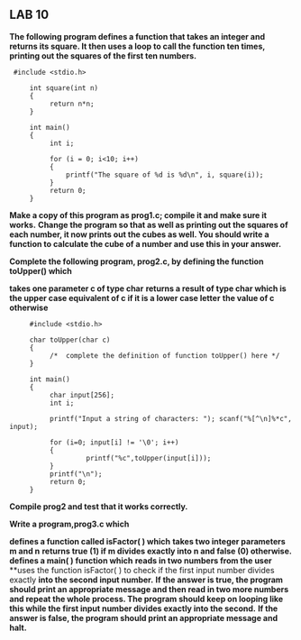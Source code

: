 ## LAB 10

**The following program defines a function that takes an integer and returns its square. It then uses a loop to call the function ten times, printing out the squares of the first ten numbers.**
```
 #include <stdio.h>

     int square(int n)
     {
          return n*n;
     }

     int main()
     {
          int i;

          for (i = 0; i<10; i++)
          {
              printf("The square of %d is %d\n", i, square(i));
          }
          return 0;
     }

```

**Make a copy of this program as prog1.c; compile it and make sure it works.**
**Change the program so that as well as printing out the squares of each number, it now prints out the cubes as well. You should write a function to calculate the cube of a number and use this in your answer.**

**Complete the following program, prog2.c, by defining the function toUpper() which**

**takes one parameter c of type char**
**returns a result of type char which is**
**the upper case equivalent of c if it is a lower case letter**
**the value of c otherwise**

```
     #include <stdio.h>

     char toUpper(char c)
     {
          /*  complete the definition of function toUpper() here */
     }

     int main()
     {
          char input[256];
          int i;

          printf("Input a string of characters: "); scanf("%[^\n]%*c", input);

          for (i=0; input[i] != '\0'; i++)
          {
                   printf("%c",toUpper(input[i]));
          }
          printf("\n");
          return 0;
     }

```

**Compile prog2 and test that it works correctly.**

**Write a program,prog3.c which**

**defines a function called isFactor( ) which**
**takes two integer parameters m and n**
**returns true (1) if m divides exactly into n and false (0) otherwise.**
**defines a main( ) function which**
**reads in two numbers from the user**
**uses the function isFactor( ) to check if the first input number divides exactly **into the second input number.**
**If the answer is true, the program should print an appropriate message and then read in two more numbers and repeat the whole process. The program should keep on looping like this while the first input number divides exactly into the second.**
**If the answer is false, the program should print an appropriate message and halt.**
